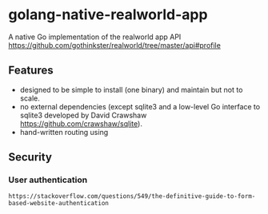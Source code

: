 # golang-native-realworld-app

A native Go implementation of the realworld app API https://github.com/gothinkster/realworld/tree/master/api#profile

## Features
- designed to be simple to install (one binary) and maintain but not to scale.
- no external dependencies (except sqlite3 and a low-level Go interface to sqlite3 developed by David Crawshaw https://github.com/crawshaw/sqlite).
- hand-written routing using 


## Security
### User authentication
    https://stackoverflow.com/questions/549/the-definitive-guide-to-form-based-website-authentication

